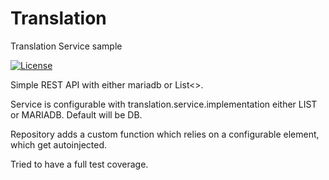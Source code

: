 # Translation
Translation Service sample


[![License](https://img.shields.io/github/license/vwengert/Translation)](https://github.com/vwengert/Translation/blob/main/LICENSE)



Simple REST API with either mariadb or List<>.

Service is configurable with translation.service.implementation either LIST or MARIADB. Default will be DB.

Repository adds a custom function which relies on a configurable element, which get autoinjected.

Tried to have a full test coverage.
